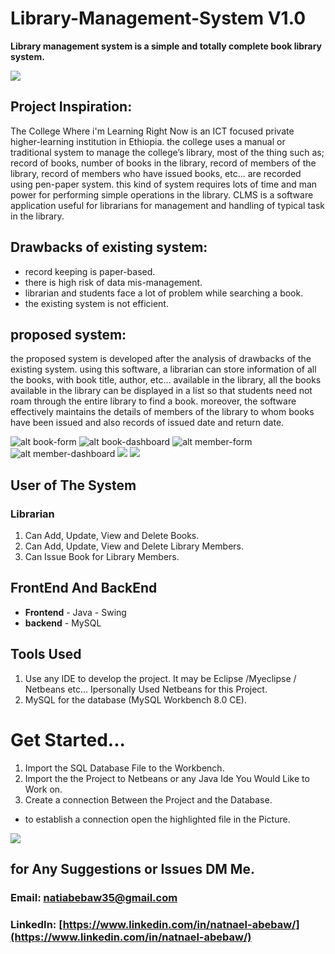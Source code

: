 # Library-Management-System V1.0
**Library management system is a simple and totally complete book library system.**

![](src/classes/s.png)
## Project Inspiration: 
The College Where i'm Learning Right Now is an ICT focused private higher-learning institution in
Ethiopia. the college uses a manual or traditional system to manage the college’s library, most of
the thing such as; record of books, number of books in the library, record of members of the
library, record of members who have issued books, etc… are recorded using pen-paper system.
this kind of system requires lots of time and man power for performing simple operations in the
library. CLMS is a software application useful for librarians for management and handling of
typical task in the library.

## Drawbacks of existing system:
* record keeping is paper-based.
* there is high risk of data mis-management.
* librarian and students face a lot of problem while searching a book.
* the existing system is not efficient.

## proposed system:
the proposed system is developed after the analysis of drawbacks of the existing system.
using this software, a librarian can store information of all the books, with book title, author,
etc… available in the library, all the books available in the library can be displayed in a list so
that students need not roam through the entire library to find a book. moreover, the software
effectively maintains the details of members of the library to whom books have been issued and
also records of issued date and return date.

![alt book-form](Screenshots/Screenshot-1.png)
![alt book-dashboard](Screenshots/Screenshot-2.png)
![alt member-form](Screenshots/Screenshot-3.png)
![alt member-dashboard](Screenshots/Screenshot-4.png)
![](Screenshots/Screenshot-5.png)
![](Screenshots/Screenshot-6.png)

## User of The System
### Librarian
1. Can Add, Update, View and Delete Books.
2. Can Add, Update, View and Delete Library Members. 
3. Can Issue Book for Library Members.

## FrontEnd And BackEnd
* **Frontend** - Java - Swing
* **backend** - MySQL 

## Tools Used
1. Use any IDE to develop the project. It may be Eclipse /Myeclipse / Netbeans etc... Ipersonally Used Netbeans for this Project.
2. MySQL for the database (MySQL Workbench 8.0 CE).

# Get Started...
1. Import the SQL Database File to the Workbench.
2. Import the the Project to Netbeans or any Java Ide You Would Like to Work on.
3. Create a connection Between the Project and the Database.
- to establish a connection open the highlighted file in the Picture. 

![](Screenshots/Screenshot-7.png)

## for Any Suggestions or Issues DM Me.
### Email: <natiabebaw35@gmail.com>
### LinkedIn: [https://www.linkedin.com/in/natnael-abebaw/](https://www.linkedin.com/in/natnael-abebaw/)
